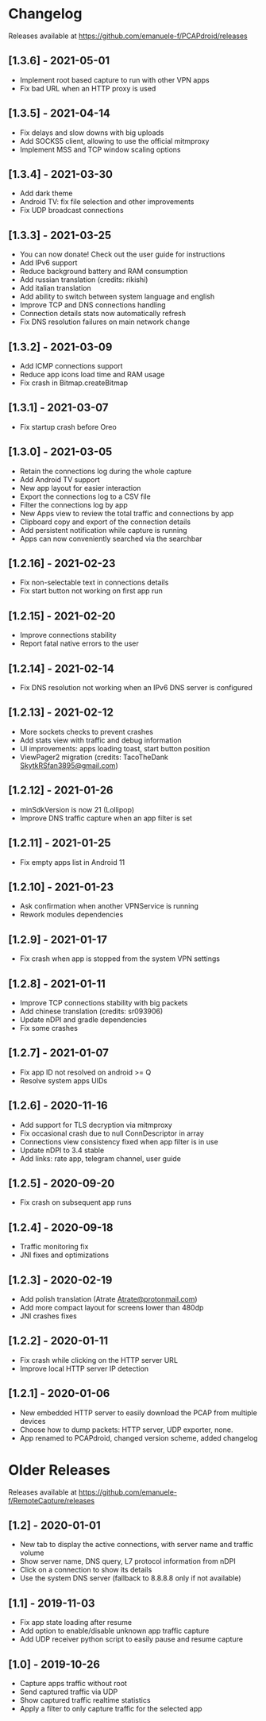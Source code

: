 # Changelog

Releases available at https://github.com/emanuele-f/PCAPdroid/releases

## [1.3.6] - 2021-05-01
- Implement root based capture to run with other VPN apps
- Fix bad URL when an HTTP proxy is used

## [1.3.5] - 2021-04-14
- Fix delays and slow downs with big uploads
- Add SOCKS5 client, allowing to use the official mitmproxy
- Implement MSS and TCP window scaling options

## [1.3.4] - 2021-03-30
- Add dark theme
- Android TV: fix file selection and other improvements
- Fix UDP broadcast connections

## [1.3.3] - 2021-03-25
- You can now donate! Check out the user guide for instructions
- Add IPv6 support
- Reduce background battery and RAM consumption
- Add russian translation (credits: rikishi)
- Add italian translation
- Add ability to switch between system language and english
- Improve TCP and DNS connections handling
- Connection details stats now automatically refresh
- Fix DNS resolution failures on main network change

## [1.3.2] - 2021-03-09
- Add ICMP connections support
- Reduce app icons load time and RAM usage
- Fix crash in Bitmap.createBitmap

## [1.3.1] - 2021-03-07
- Fix startup crash before Oreo

## [1.3.0] - 2021-03-05
- Retain the connections log during the whole capture
- Add Android TV support
- New app layout for easier interaction
- Export the connections log to a CSV file
- Filter the connections log by app
- New Apps view to review the total traffic and connections by app
- Clipboard copy and export of the connection details
- Add persistent notification while capture is running
- Apps can now conveniently searched via the searchbar

## [1.2.16] - 2021-02-23
- Fix non-selectable text in connections details
- Fix start button not working on first app run

## [1.2.15] - 2021-02-20
- Improve connections stability
- Report fatal native errors to the user

## [1.2.14] - 2021-02-14
- Fix DNS resolution not working when an IPv6 DNS server is configured

## [1.2.13] - 2021-02-12
- More sockets checks to prevent crashes
- Add stats view with traffic and debug information
- UI improvements: apps loading toast, start button position
- ViewPager2 migration (credits: TacoTheDank <SkytkRSfan3895@gmail.com>)

## [1.2.12] - 2021-01-26
- minSdkVersion is now 21 (Lollipop)
- Improve DNS traffic capture when an app filter is set

## [1.2.11] - 2021-01-25
- Fix empty apps list in Android 11

## [1.2.10] - 2021-01-23
- Ask confirmation when another VPNService is running
- Rework modules dependencies

## [1.2.9] - 2021-01-17
- Fix crash when app is stopped from the system VPN settings

## [1.2.8] - 2021-01-11
- Improve TCP connections stability with big packets
- Add chinese translation (credits: sr093906)
- Update nDPI and gradle dependencies
- Fix some crashes

## [1.2.7] - 2021-01-07
- Fix app ID not resolved on android >= Q
- Resolve system apps UIDs

## [1.2.6] - 2020-11-16
- Add support for TLS decryption via mitmproxy
- Fix occasional crash due to null ConnDescriptor in array
- Connections view consistency fixed when app filter is in use
- Update nDPI to 3.4 stable
- Add links: rate app, telegram channel, user guide

## [1.2.5] - 2020-09-20
- Fix crash on subsequent app runs

## [1.2.4] - 2020-09-18
- Traffic monitoring fix
- JNI fixes and optimizations

## [1.2.3] - 2020-02-19
- Add polish translation (Atrate <Atrate@protonmail.com>)
- Add more compact layout for screens lower than 480dp
- JNI crashes fixes

## [1.2.2] - 2020-01-11
- Fix crash while clicking on the HTTP server URL
- Improve local HTTP server IP detection

## [1.2.1] - 2020-01-06
- New embedded HTTP server to easily download the PCAP from multiple devices
- Choose how to dump packets: HTTP server, UDP exporter, none.
- App renamed to PCAPdroid, changed version scheme, added changelog

# Older Releases

Releases available at https://github.com/emanuele-f/RemoteCapture/releases

## [1.2] - 2020-01-01
- New tab to display the active connections, with server name and traffic volume
- Show server name, DNS query, L7 protocol information from nDPI
- Click on a connection to show its details
- Use the system DNS server (fallback to 8.8.8.8 only if not available)

## [1.1] - 2019-11-03
- Fix app state loading after resume
- Add option to enable/disable unknown app traffic capture
- Add UDP receiver python script to easily pause and resume capture

## [1.0] - 2019-10-26
- Capture apps traffic without root
- Send captured traffic via UDP
- Show captured traffic realtime statistics
- Apply a filter to only capture traffic for the selected app
